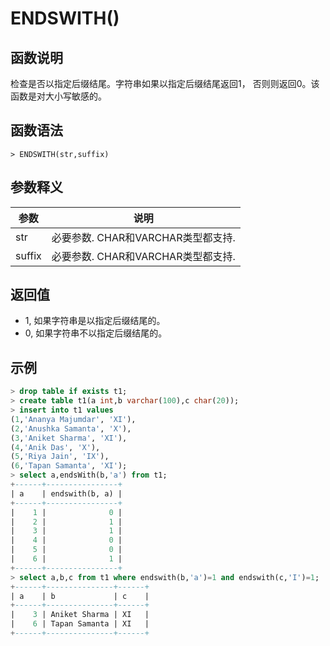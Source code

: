 # **ENDSWITH()**

## **函数说明**

检查是否以指定后缀结尾。字符串如果以指定后缀结尾返回1， 否则则返回0。该函数是对大小写敏感的。

## **函数语法**

```
> ENDSWITH(str,suffix)
```

## **参数释义**

|  参数   | 说明  |
|  ----  | ----  |
| str | 必要参数.  CHAR和VARCHAR类型都支持.|
| suffix | 必要参数.  CHAR和VARCHAR类型都支持.|

## **返回值**

* 1, 如果字符串是以指定后缀结尾的。
* 0, 如果字符串不以指定后缀结尾的。

## **示例**

```sql
> drop table if exists t1;
> create table t1(a int,b varchar(100),c char(20));
> insert into t1 values
(1,'Ananya Majumdar', 'XI'),
(2,'Anushka Samanta', 'X'),
(3,'Aniket Sharma', 'XI'),
(4,'Anik Das', 'X'),
(5,'Riya Jain', 'IX'),
(6,'Tapan Samanta', 'XI');
> select a,endsWith(b,'a') from t1;
+------+----------------+
| a    | endswith(b, a) |
+------+----------------+
|    1 |              0 |
|    2 |              1 |
|    3 |              1 |
|    4 |              0 |
|    5 |              0 |
|    6 |              1 |
+------+----------------+
> select a,b,c from t1 where endswith(b,'a')=1 and endswith(c,'I')=1;
+------+---------------+------+
| a    | b             | c    |
+------+---------------+------+
|    3 | Aniket Sharma | XI   |
|    6 | Tapan Samanta | XI   |
+------+---------------+------+
```
